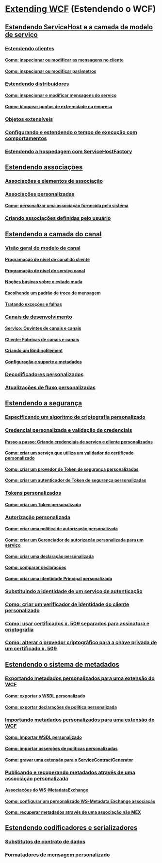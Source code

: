 # [Extending WCF](extending-wcf.md) (Estendendo o WCF)
## [Estendendo ServiceHost e a camada de modelo de serviço](extending-servicehost-and-the-service-model-layer.md)
### [Estendendo clientes](extending-clients.md)
#### [Como: inspecionar ou modificar as mensagens no cliente](how-to-inspect-or-modify-messages-on-the-client.md)
#### [Como: inspecionar ou modificar parâmetros](how-to-inspect-or-modify-parameters.md)
### [Estendendo distribuidores](extending-dispatchers.md)
#### [Como: inspecionar e modificar mensagens do serviço](how-to-inspect-and-modify-messages-on-the-service.md)
#### [Como: bloquear pontos de extremidade na empresa](how-to-lock-down-endpoints-in-the-enterprise.md)
### [Objetos extensíveis](extensible-objects.md)
### [Configurando e estendendo o tempo de execução com comportamentos](configuring-and-extending-the-runtime-with-behaviors.md)
### [Estendendo a hospedagem com ServiceHostFactory](extending-hosting-using-servicehostfactory.md)
## [Estendendo associações](extending-bindings.md)
### [Associações e elementos de associação](bindings-and-binding-elements.md)
### [Associações personalizadas](custom-bindings.md)
#### [Como: personalizar uma associação fornecida pelo sistema](how-to-customize-a-system-provided-binding.md)
### [Criando associações definidas pelo usuário](creating-user-defined-bindings.md)
## [Estendendo a camada do canal](extending-the-channel-layer.md)
### [Visão geral do modelo de canal](channel-model-overview.md)
#### [Programação de nível de canal do cliente](client-channel-level-programming.md)
#### [Programação de nível de serviço canal](service-channel-level-programming.md)
#### [Noções básicas sobre o estado muda](understanding-state-changes.md)
#### [Escolhendo um padrão de troca de mensagem](choosing-a-message-exchange-pattern.md)
#### [Tratando exceções e falhas](handling-exceptions-and-faults.md)
### [Canais de desenvolvimento](developing-channels.md)
#### [Serviço: Ouvintes de canais e canais](service-channel-listeners-and-channels.md)
#### [Cliente: Fábricas de canais e canais](client-channel-factories-and-channels.md)
#### [Criando um BindingElement](creating-a-bindingelement.md)
#### [Configuração e suporte a metadados](configuration-and-metadata-support.md)
### [Decodificadores personalizados](custom-encoders.md)
### [Atualizações de fluxo personalizadas](custom-stream-upgrades.md)
## [Estendendo a segurança](extending-security.md)
### [Especificando um algoritmo de criptografia personalizado](specifying-a-custom-crypto-algorithm.md)
### [Credencial personalizada e validação de credenciais](custom-credential-and-credential-validation.md)
#### [Passo a passo: Criando credenciais de serviço e cliente personalizados](walkthrough-creating-custom-client-and-service-credentials.md)
#### [Como: criar um serviço que utiliza um validador de certificado personalizado](how-to-create-a-service-that-employs-a-custom-certificate-validator.md)
#### [Como: criar um provedor de Token de segurança personalizadas](how-to-create-a-custom-security-token-provider.md)
#### [Como: criar um autenticador de Token de segurança personalizadas](how-to-create-a-custom-security-token-authenticator.md)
### [Tokens personalizados](custom-tokens.md)
#### [Como: criar um Token personalizado](how-to-create-a-custom-token.md)
### [Autorização personalizada](custom-authorization.md)
#### [Como: criar uma política de autorização personalizada](how-to-create-a-custom-authorization-policy.md)
#### [Como: criar um Gerenciador de autorização personalizada para um serviço](how-to-create-a-custom-authorization-manager-for-a-service.md)
#### [Como: criar uma declaração personalizada](how-to-create-a-custom-claim.md)
#### [Como: comparar declarações](how-to-compare-claims.md)
#### [Como: criar uma identidade Principal personalizada](how-to-create-a-custom-principal-identity.md)
### [Substituindo a identidade de um serviço de autenticação](overriding-the-identity-of-a-service-for-authentication.md)
### [Como: criar um verificador de identidade do cliente personalizado](how-to-create-a-custom-client-identity-verifier.md)
### [Como: usar certificados x. 509 separados para assinatura e criptografia](how-to-use-separate-x-509-certificates-for-signing-and-encryption.md)
### [Como: alterar o provedor criptográfico para a chave privada de um certificado x. 509](change-cryptographic-provider-x509-certificate-private-key.md)
## [Estendendo o sistema de metadados](extending-the-metadata-system.md)
### [Exportando metadados personalizados para uma extensão do WCF](exporting-custom-metadata-for-a-wcf-extension.md)
#### [Como: exportar o WSDL personalizado](how-to-export-custom-wsdl.md)
#### [Como: exportar declarações de política personalizada](how-to-export-custom-policy-assertions.md)
### [Importando metadados personalizados para uma extensão do WCF](importing-custom-metadata-for-a-wcf-extension.md)
#### [Como: Importar WSDL personalizado](how-to-import-custom-wsdl.md)
#### [Como: importar asserções de políticas personalizadas](how-to-import-custom-policy-assertions.md)
#### [Como: gravar uma extensão para o ServiceContractGenerator](how-to-write-an-extension-for-the-servicecontractgenerator.md)
### [Publicando e recuperando metadados através de uma associação personalizada](publishing-and-retrieving-metadata-over-a-custom-binding.md)
#### [Associações do WS-MetadataExchange](ws-metadataexchange-bindings.md)
#### [Como: configurar um personalizado WS-Metadata Exchange associação](how-to-configure-a-custom-ws-metadata-exchange-binding.md)
#### [Como: recuperar metadados através de uma associação não MEX](how-to-retrieve-metadata-over-a-non-mex-binding.md)
## [Estendendo codificadores e serializadores](extending-encoders-and-serializers.md)
### [Substitutos de contrato de dados](data-contract-surrogates.md)
### [Formatadores de mensagem personalizado](custom-message-formatters.md)
